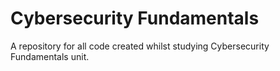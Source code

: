 # Cybersecurity Fundamentals
A repository for all code created whilst studying Cybersecurity Fundamentals unit.
